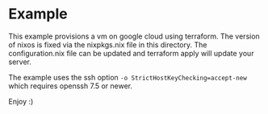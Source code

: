 # Example

This example provisions a vm on google cloud using terraform.
The version of nixos is fixed via the nixpkgs.nix file in this directory.
The configuration.nix file can be updated and terraform apply will update
your server.

The example uses the ssh option ```-o StrictHostKeyChecking=accept-new```
which requires openssh 7.5 or newer.

Enjoy :)